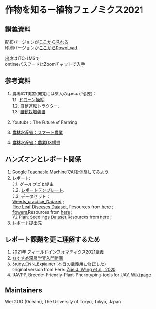 # 作物を知るー植物フェノミクス2021

## 講義資料
配布バージョンが[ここから見れる](https://drive.google.com/file/d/1r4DbxCvm9sdswyHiahVCtjSCAJwsaEyt/view?usp=sharing)  
印刷バージョンが[ここからDownLoad](https://drive.google.com/file/d/1y5pJM8iRmaTc6wWIFmo51PMlw2LkBZgB/view?usp=sharing).   

出席はITC-LMSで  
ontimeパスワードはZoomチャットで入手
<!--  Zoomのチャット（私宛）で　お名前＋学籍番号 -->
[](確認する必要がある)


## 参考資料

1. 農場ICT実習(閲覧には東大のg.eccが必要)：  
1.1. [ドローン操縦](https://drive.google.com/file/d/1Rr_kQlzftkZPBkfwtJG94_XM1U-XR3IN/view?usp=sharing).  
1.2. [自動運転トラクター](https://drive.google.com/file/d/1ZrmZ8kOACi6lOEawJNVvAmmid0gdRKga/view?usp=sharing).  
1.3. [自動栽培装置](https://drive.google.com/file/d/1N9zkdta4HKdE265Wfu7c_vI2tnhiSIdN/view?usp=sharing)

2. [Youtube：The Future of Farming](https://youtu.be/Qmla9NLFBvU)  
3. [農林水産省：スマート農業](https://www.maff.go.jp/j/kanbo/smart/)
4. [農林水産省：農業DX構想](https://www.maff.go.jp/j/press/kanbo/joho/210325.html)

## ハンズオンとレポート関係
1. [Google Teachable MachineでAIを体験してみよう](https://teachablemachine.withgoogle.com/)
2. レポート:  
2.1. グールプごと提出  
2.2. [レポートテンプレート](https://drive.google.com/file/d/1I4izPmT5CRkz15JaD62JzBIjX7vSrGDD/view?usp=sharing).  
2.3. データセット：  
[Weeds_practice_Dataset](https://drive.google.com/drive/folders/1O5fx-mgyGC_-3Bl2Il0LnT9ouC7OCq0R?usp=sharing) ;  
[Rice Leaf Diseases Dataset](https://drive.google.com/drive/folders/1fVMMot1PXGeLIvw2OB6thkH3_jX9nSX3?usp=sharing), Resources from [here](https://www.kaggle.com/vbookshelf/rice-leaf-diseases) ;  
[flowers](https://drive.google.com/drive/folders/1oukB6MPBRcEejDhf1qphxcLcP4vcVSux?usp=sharing),Resources from [here](https://www.kaggle.com/alxmamaev/flowers-recognition) ;   
[V2 Plant Seedlings Dataset](https://drive.google.com/drive/folders/1hcN1MAa-KkLZvTUVJX-FhvXPEqRHusnK?usp=sharing),Resources from [here](https://www.kaggle.com/vbookshelf/v2-plant-seedlings-dataset) ; 
3. [レポート提出先](https://drive.google.com/drive/folders/1eZsw6cfjjdNc517uyIl5B-NI9BN9th2M?usp=sharing)
## レポート課題を更に理解するため
1. 2021年 [フィールドインフォマティクス2021講義](https://github.com/oceam/FieldInfomatics-Lecture-2021)
2. [おすすめ深層学習入門動画](https://youtu.be/W92VcivhoBs)
3. [Study_CNN_Explainer](https://utokyo-fieldphenomics-lab.github.io/Study_CNN_Explainer/) (本日の講義用に修正した)  
original version from Here: [Zijie J. Wang et al., 2020](https://github.com/poloclub/cnn-explainer).  
4. UAVPP, Breeder-Friendly-Plant-Phenotyping-tools for UAV, [Wiki page](https://github.com/oceam/UAVPP/wiki/)


## Maintainers
Wei GUO (Oceam), 
The University of Tokyo, Tokyo, Japan
